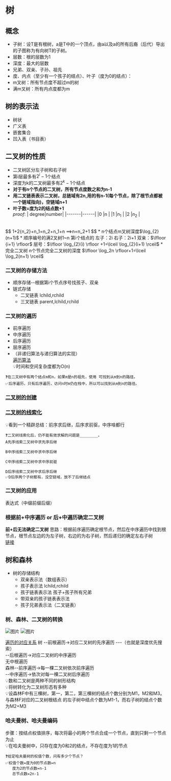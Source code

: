 # 树

## 概念
* 子树：设T是有根树，a是T中的一个顶点，由a以及a的所有后裔（后代）导出的子图称为有向树T的子树。
* 层数：根的层数为1
* 深度：最大的层数
* 兄弟、双亲、子孙、祖先
* 度、内点（至少有一个孩子的结点）、叶子（度为0的结点）：
* m叉树：所有节点度不超过m的树
* 满m叉树：所有内点度都为m

## 树的表示法
* 树状
* 广义表
* 嵌套集合
* 凹入表（书目表）

## 二叉树的性质
* 二叉树区分左子树和右子树
* 第i层最多有$2^i - 1$个结点
* 深度为k的二叉树最多有$2^k - 1$个结点
* **对于有n个节点的二叉树，所有节点度数之和为n-1**
* **用二叉链表表示二叉树，总链域有2n,用的有n-1(每个节点，除了根节点都被一个链域指向)，空链域n+1**
* **叶子数=度为2的结点数+1**  
  *proof*:
  | degree|number| 
  |-------|------|
  |0    |n     |
  |1    |$n_1$ |
  |2    |$n_2$ | 

<br> 
  $$
  1+2{n_2}+n_1=n_2+n_1+n
  ==>n=n_2+1
  $$
* n个结点m叉树深度$\log_{2} (n+1)$
* 顺序编号的满2叉树1~n
第i个结点的
   左子：2i
   右子：2i+1
   双亲：$\lfloor {i+1} \rfloor$ 
   层号：$\lfloor \log_{2}(i) \rfloor +1=\lceil \log_{2}(i+1) \rceil$ 
* 完全二叉树
  n个节点完全二叉树的深度
  $\lfloor \log_2n \rfloor+1=\lceil \log_2(n+1) \rceil$



### 二叉树的存储方法
  - 顺序存储--根据第i个节点序号找孩子、双亲
  - 链式存储
     * 二叉链表 lchild,rchild
     * 三叉链表 parent,lchild,rchild  
  
### 二叉树的遍历
  * 前序遍历
  * 中序遍历
  * 后序遍历
  * 层序遍历
  * （非递归算法与递归算法的实现）   
  [遍历算法](https://www.cnblogs.com/kangna/p/11846154.html)   
💡时间和空间复杂度都为O(n)   
~~~
❓在二叉树中有两个结点m和n，如果m是n的祖先，使用 可找到从m到n的路径。
✅后序遍历，只有后序遍历，访问n时m仍在栈中，所以可以找到从m到n的路径。  
~~~
### [二叉树的创建](https://blog.csdn.net/weixin_42777504/article/details/103413314)

### [二叉树的线索化](https://blog.csdn.net/c18219227162/article/details/50188579)
💡看到一个精辟总结：前序求后继，后序求前驱，中序啥都行
~~~
❓二叉树线索化后，仍不能有效求解的问题是________。
A先序线索二叉树中求先序后继  

B中序线索二叉树中求中序后继  

C中序线索二叉树中求中序前驱   

D后序线索二叉树中求后序后继  
✅D后序两个子树都有，没空链域，放不了后继结点
~~~
### 二叉树的应用
  表达式（中缀前缀后缀） 

### 根据前+中序遍历 or 后+中遍历确定二叉树
  **前+后无法确定二叉树**
  思路：根据前序遍历确定根节点，然后在中序遍历中找到根节点，根节点左边的为左子树，右边的为右子树，然后递归的确定左右子树   
  [链接](https://blog.csdn.net/seveny_/article/details/82745802)   

## 树和森林
* 树的存储结构
  * 双亲表示法（数组表示）
  * 孩子表示法 lchild,rchild
  * 孩子链表表示法 孩子+孩子所有兄弟
  * 带双亲的孩子链表表示法
  * 孩子兄弟表示法（二叉链表）

### 树、森林、二叉树的转换
![图片](trans1.bmp)
![图片](trans2.bmp)

[遍历的对应关系](https://blog.csdn.net/weixin_44775255/article/details/120654059)
树  --前根遍历->对应二叉树的先序遍历 ---（也就是深度优先搜索）   
    --后根遍历->对应二叉树的中序遍历    
    无中根遍历    
森林--前序遍历->每一棵二叉树依次前序遍历  
    --中序遍历->依次对每一棵二叉树后序遍历   
💡数和二叉树是两种不同的树形结构  
💡将树转化为二叉树形态有多种  
💡设森林F中有三棵树，第一，第二，第三棵树的结点个数分别为M1，M2和M3。与森林F对应的二叉树根结点 的左子树中结点个数为M1-1，而右子树的结点个数为M2+M3  
### 哈夫曼树、哈夫曼编码
步骤：按结点权值排序，每次将最小的两个节点合成一个节点，直到只剩一个节点为止   
💡在哈夫曼树中，只存在度为0和2的结点，不存在度为1的节点  
~~~
❓给定哈夫曼树的权值个数，问有多少个节点？
✅权值个数=度为0的节点数=n
   度为2的节点数=n-1
   总节点数=2n-1
~~~
